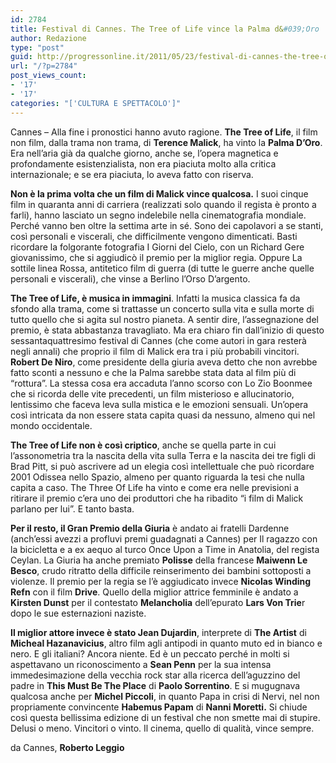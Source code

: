 ```yaml
---
id: 2784
title: Festival di Cannes. The Tree of Life vince la Palma d&#039;Oro
author: Redazione
type: "post"
guid: http://progressonline.it/2011/05/23/festival-di-cannes-the-tree-of-life-vince-la-palma-doro/
url: "/?p=2784"
post_views_count:
- '17'
- '17'
categories: "['CULTURA E SPETTACOLO']"
---
```


Cannes – Alla fine i pronostici hanno avuto ragione. **The Tree of Life**, il film non film, dalla trama non trama, di **Terence Malick**, ha vinto la **Palma D’Oro**. Era nell’aria già da qualche giorno, anche se, l’opera magnetica e profondamente esistenzialista, non era piaciuta molto alla critica internazionale; e se era piaciuta, lo aveva fatto con riserva.

**Non è la prima volta che un film di Malick vince qualcosa.** I suoi cinque film in quaranta anni di carriera (realizzati solo quando il regista è pronto a farli), hanno lasciato un segno indelebile nella cinematografia mondiale. Perché vanno ben oltre la settima arte in sé. Sono dei capolavori a se stanti, così personali e viscerali, che difficilmente vengono dimenticati. Basti ricordare la folgorante fotografia I Giorni del Cielo, con un Richard Gere giovanissimo, che si aggiudicò il premio per la miglior regia. Oppure La sottile linea Rossa, antitetico film di guerra (di tutte le guerre anche quelle personali e viscerali), che vinse a Berlino l’Orso D’argento.

**The Tree of Life, è musica in immagini**. Infatti la musica classica fa da sfondo alla trama, come si trattasse un concerto sulla vita e sulla morte di tutto quello che si agita sul nostro pianeta. A sentir dire, l’assegnazione del premio, è stata abbastanza travagliato. Ma era chiaro fin dall’inizio di questo sessantaquattresimo festival di Cannes (che come autori in gara resterà negli annali) che proprio il film di Malick era tra i più probabili vincitori. **Robert De Niro**, come presidente della giuria aveva detto che non avrebbe fatto sconti a nessuno e che la Palma sarebbe stata data al film più di “rottura”. La stessa cosa era accaduta l’anno scorso con Lo Zio Boonmee che si ricorda delle vite precedenti, un film misterioso e allucinatorio, lentissimo che faceva leva sulla mistica e le emozioni sensuali. Un’opera così intricata da non essere stata capita quasi da nessuno, almeno qui nel mondo occidentale.

**The Tree of Life non è così criptico**, anche se quella parte in cui l’assonometria tra la nascita della vita sulla Terra e la nascita dei tre figli di Brad Pitt, si può ascrivere ad un elegia così intellettuale che può ricordare 2001 Odissea nello Spazio, almeno per quanto riguarda la tesi che nulla capita a caso. The Three Of Life ha vinto e come era nelle previsioni a ritirare il premio c’era uno dei produttori che ha ribadito “i film di Malick parlano per lui”. E tanto basta.

**Per il resto, il Gran Premio della Giuria** è andato ai fratelli Dardenne (anch’essi avezzi a profluvi premi guadagnati a Cannes) per Il ragazzo con la bicicletta e a ex aequo al turco Once Upon a Time in Anatolia, del regista Ceylan. La Giuria ha anche premiato **Polisse** della francese **Maiwenn Le Besco**, crudo ritratto della difficile reinserimento dei bambini sottoposti a violenze. Il premio per la regia se l’è aggiudicato invece **Nicolas Winding Refn** con il film **Drive**. Quello della miglior attrice femminile è andato a **Kirsten Dunst** per il contestato **Melancholia** dell’epurato **Lars Von Trie**r dopo le sue esternazioni naziste.

**Il miglior attore invece è stato Jean Dujardin**, interprete di **The Artist** di **Micheal Hazanavicius**, altro film agli antipodi in quanto muto ed in bianco e nero. E gli italiani? Ancora niente. Ed è un peccato perché in molti si aspettavano un riconoscimento a **Sean Penn** per la sua intensa immedesimazione della vecchia rock star alla ricerca dell’aguzzino del padre in **This Must Be The Place** di **Paolo Sorrentino**. E si mugugnava qualcosa anche per **Michel Piccoli**, in quanto Papa in crisi di Nervi, nel non propriamente convincente **Habemus Papam** di **Nanni Moretti.** Si chiude così questa bellissima edizione di un festival che non smette mai di stupire. Delusi o meno. Vincitori o vinto. Il cinema, quello di qualità, vince sempre.

da Cannes, **Roberto Leggio**